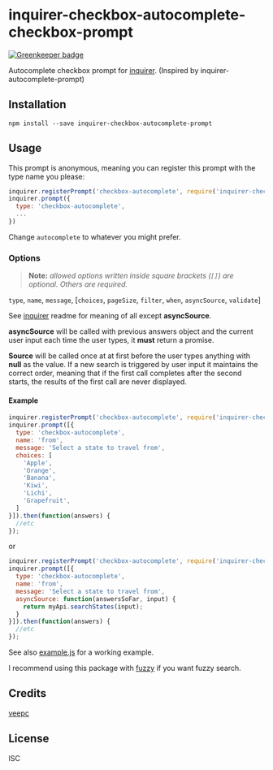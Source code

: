 # inquirer-checkbox-autocomplete-checkbox-prompt

[![Greenkeeper badge](https://badges.greenkeeper.io/mokkabonna/inquirer-autocomplete-prompt.svg)](https://greenkeeper.io/)

Autocomplete checkbox prompt for [inquirer](https://github.com/SBoudrias/Inquirer.js). (Inspired by inquirer-autocomplete-prompt)

## Installation

```
npm install --save inquirer-checkbox-autocomplete-prompt
```

## Usage


This prompt is anonymous, meaning you can register this prompt with the type name you please:

```javascript
inquirer.registerPrompt('checkbox-autocomplete', require('inquirer-checkbox-autocomplete-prompt'));
inquirer.prompt({
  type: 'checkbox-autocomplete',
  ...
})
```

Change `autocomplete` to whatever you might prefer.

### Options

> **Note:** _allowed options written inside square brackets (`[]`) are optional. Others are required._

`type`, `name`, `message`, [`choices`, `pageSize`, `filter`, `when`, `asyncSource`, `validate`]

See [inquirer](https://github.com/SBoudrias/Inquirer.js) readme for meaning of all except **asyncSource**.

**asyncSource** will be called with previous answers object and the current user input each time the user types, it **must** return a promise.

**Source** will be called once at at first before the user types anything with **null** as the value. If a new search is triggered by user input it maintains the correct order, meaning that if the first call completes after the second starts, the results of the first call are never displayed.


#### Example

```javascript
inquirer.registerPrompt('checkbox-autocomplete', require('inquirer-checkbox-autocomplete-prompt'));
inquirer.prompt([{
  type: 'checkbox-autocomplete',
  name: 'from',
  message: 'Select a state to travel from',
  choices: [
    'Apple',
    'Orange',
    'Banana',
    'Kiwi',
    'Lichi',
    'Grapefruit',
  ]
}]).then(function(answers) {
  //etc
});
```

or

```javascript
inquirer.registerPrompt('checkbox-autocomplete', require('inquirer-checkbox-autocomplete-prompt'));
inquirer.prompt([{
  type: 'checkbox-autocomplete',
  name: 'from',
  message: 'Select a state to travel from',
  asyncSource: function(answersSoFar, input) {
    return myApi.searchStates(input);
  }
}]).then(function(answers) {
  //etc
});
```

See also [example.js]() for a working example.

I recommend using this package with [fuzzy](https://www.npmjs.com/package/fuzzy) if you want fuzzy search. 

## Credits
[veepc](https://github.com/veepc/)

## License

ISC
